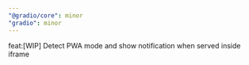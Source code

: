 ```yaml
---
"@gradio/core": minor
"gradio": minor
---
```


feat:[WIP] Detect PWA mode and show notification when served inside iframe
